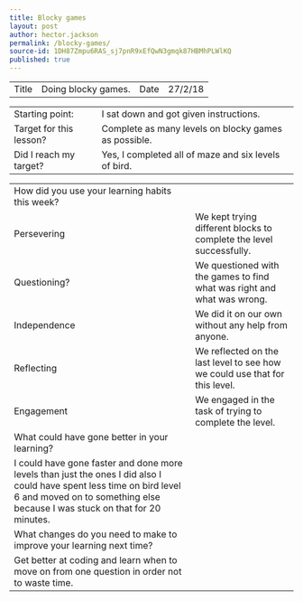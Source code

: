 ```yaml
---
title: Blocky games
layout: post
author: hector.jackson
permalink: /blocky-games/
source-id: 1DH87Zmpu6RAS_sj7pnR9xEfQwN3gmqk87HBMhPLWlKQ
published: true
---
```

<table>
  <tr>
    <td>Title</td>
    <td>Doing blocky games.</td>
    <td>Date</td>
    <td>27/2/18</td>
  </tr>
</table>


<table>
  <tr>
    <td>Starting point:</td>
    <td>I sat down and got given instructions.</td>
  </tr>
  <tr>
    <td>Target for this lesson?</td>
    <td>Complete as many levels on blocky games as possible.</td>
  </tr>
  <tr>
    <td>Did I reach my target? </td>
    <td>Yes, I completed all of maze and six levels of bird.</td>
  </tr>
</table>


<table>
  <tr>
    <td>How did you use your learning habits this week?</td>
    <td></td>
  </tr>
  <tr>
    <td>Persevering</td>
    <td>We kept trying different blocks to complete the level successfully.</td>
  </tr>
  <tr>
    <td>Questioning?</td>
    <td>We questioned with the games to find what was right and what was wrong.</td>
  </tr>
  <tr>
    <td>Independence</td>
    <td>We did it on our own without any help from anyone.</td>
  </tr>
  <tr>
    <td>Reflecting</td>
    <td>We reflected on the last level to see how we could use that for this level.</td>
  </tr>
  <tr>
    <td>Engagement</td>
    <td>We engaged in the task of trying to complete the level.</td>
  </tr>
  <tr>
    <td>What could have gone better in your learning?</td>
    <td></td>
  </tr>
  <tr>
    <td>I could have gone faster and done more levels than just the ones I did also I could have spent less time on bird level 6 and moved on to something else because I was stuck on that for 20 minutes.</td>
    <td></td>
  </tr>
  <tr>
    <td>What changes do you need to make to improve your learning next time?</td>
    <td></td>
  </tr>
  <tr>
    <td>Get better at coding and learn when to move on from one question in order not to waste time.</td>
    <td></td>
  </tr>
</table>


